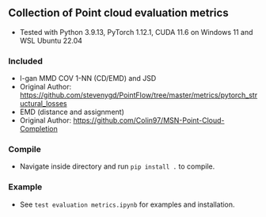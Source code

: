## Collection of Point cloud evaluation metrics
- Tested with Python 3.9.13, PyTorch 1.12.1, CUDA 11.6 on Windows 11 and WSL Ubuntu 22.04

### Included
- l-gan MMD COV 1-NN (CD/EMD) and JSD
- Original Author: https://github.com/stevenygd/PointFlow/tree/master/metrics/pytorch_structural_losses
- EMD (distance and assignment)
- Original Author: https://github.com/Colin97/MSN-Point-Cloud-Completion

### Compile
- Navigate inside directory and run `pip install .` to compile.

### Example
- See `test evaluation metrics.ipynb` for examples and installation.
